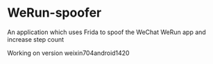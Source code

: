 # WeRun-spoofer
An application which uses Frida to spoof the WeChat WeRun app and increase step count

Working on version weixin704android1420
